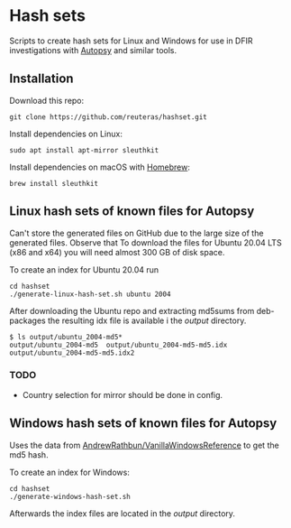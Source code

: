 # Hash sets

Scripts to create hash sets for Linux and Windows for use in DFIR investigations with [Autopsy][aut] and similar tools.

## Installation

Download this repo:

    git clone https://github.com/reuteras/hashset.git

Install dependencies on Linux:

    sudo apt install apt-mirror sleuthkit

Install dependencies on macOS with [Homebrew][hbr]:

    brew install sleuthkit

## Linux hash sets of known files for Autopsy

Can't store the generated files on GitHub due to the large size of the generated files. Observe that To download the files for Ubuntu 20.04 LTS (x86 and x64) you will need almost 300 GB of disk space.

To create an index for Ubuntu 20.04 run

    cd hashset
    ./generate-linux-hash-set.sh ubuntu 2004

After downloading the Ubuntu repo and extracting md5sums from deb-packages the resulting idx file is available i the *output* directory.

    $ ls output/ubuntu_2004-md5*
    output/ubuntu_2004-md5  output/ubuntu_2004-md5-md5.idx  output/ubuntu_2004-md5-md5.idx2

### TODO

- Country selection for mirror should be done in config.

## Windows hash sets of known files for Autopsy

Uses the data from [AndrewRathbun/VanillaWindowsReference][vwr] to get the md5 hash.

To create an index for Windows:

    cd hashset
    ./generate-windows-hash-set.sh

Afterwards the index files are located in the *output* directory.

  [aut]: https://github.com/sleuthkit/autopsy
  [hbr]: https://brew.sh
  [vwr]: https://github.com/AndrewRathbun/VanillaWindowsReference

